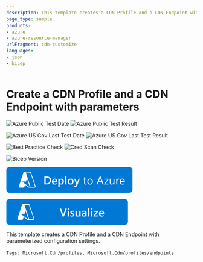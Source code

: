 ```yaml
---
description: This template creates a CDN Profile and a CDN Endpoint with parameterized configuration settings
page_type: sample
products:
- azure
- azure-resource-manager
urlFragment: cdn-customize
languages:
- json
- bicep
---
```

# Create a CDN Profile and a CDN Endpoint with parameters

![Azure Public Test Date](https://azurequickstartsservice.blob.core.windows.net/badges/quickstarts/microsoft.cdn/cdn-customize/PublicLastTestDate.svg)
![Azure Public Test Result](https://azurequickstartsservice.blob.core.windows.net/badges/quickstarts/microsoft.cdn/cdn-customize/PublicDeployment.svg)

![Azure US Gov Last Test Date](https://azurequickstartsservice.blob.core.windows.net/badges/quickstarts/microsoft.cdn/cdn-customize/FairfaxLastTestDate.svg)
![Azure US Gov Last Test Result](https://azurequickstartsservice.blob.core.windows.net/badges/quickstarts/microsoft.cdn/cdn-customize/FairfaxDeployment.svg)

![Best Practice Check](https://azurequickstartsservice.blob.core.windows.net/badges/quickstarts/microsoft.cdn/cdn-customize/BestPracticeResult.svg)
![Cred Scan Check](https://azurequickstartsservice.blob.core.windows.net/badges/quickstarts/microsoft.cdn/cdn-customize/CredScanResult.svg)

![Bicep Version](https://azurequickstartsservice.blob.core.windows.net/badges/quickstarts/microsoft.cdn/cdn-customize/BicepVersion.svg)

[![Deploy To Azure](https://raw.githubusercontent.com/Azure/azure-quickstart-templates/master/1-CONTRIBUTION-GUIDE/images/deploytoazure.svg?sanitize=true)](https://portal.azure.com/#create/Microsoft.Template/uri/https%3A%2F%2Fraw.githubusercontent.com%2FAzure%2Fazure-quickstart-templates%2Fmaster%2Fquickstarts%2Fmicrosoft.cdn%2Fcdn-customize%2Fazuredeploy.json)

[![Visualize](https://raw.githubusercontent.com/Azure/azure-quickstart-templates/master/1-CONTRIBUTION-GUIDE/images/visualizebutton.svg?sanitize=true)](http://armviz.io/#/?load=https%3A%2F%2Fraw.githubusercontent.com%2FAzure%2Fazure-quickstart-templates%2Fmaster%2Fquickstarts%2Fmicrosoft.cdn%2Fcdn-customize%2Fazuredeploy.json)

This template creates a CDN Profile and a CDN Endpoint with parameterized configuration settings.

`Tags: Microsoft.Cdn/profiles, Microsoft.Cdn/profiles/endpoints`
